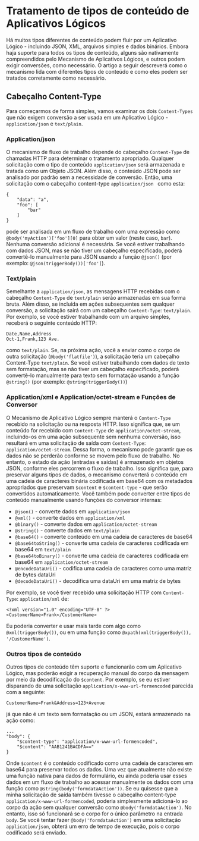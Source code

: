 <properties
   pageTitle="Tratamento de tipos de conteúdo de Aplicativos Lógicos | Microsoft Azure"
   description="Entender como os Aplicativos Lógicos lidam com tipos de conteúdo em tempo de execução e de design"
   services="app-service\logic"
   documentationCenter=".net,nodejs,java"
   authors="jeffhollan"
   manager="dwrede"
   editor=""/>

<tags
   ms.service="logic-apps"
   ms.devlang="multiple"
   ms.topic="article"
   ms.tgt_pltfrm="na"
   ms.workload="integration"
   ms.date="05/03/2016"
   ms.author="jehollan"/>

# Tratamento de tipos de conteúdo de Aplicativos Lógicos

Há muitos tipos diferentes de conteúdo podem fluir por um Aplicativo Lógico - incluindo JSON, XML, arquivos simples e dados binários. Embora haja suporte para todos os tipos de conteúdo, alguns são nativamente compreendidos pelo Mecanismo de Aplicativos Lógicos, e outros podem exigir conversões, como necessário. O artigo a seguir descreverá como o mecanismo lida com diferentes tipos de conteúdo e como eles podem ser tratados corretamente como necessário.

## Cabeçalho Content-Type

Para começarmos de forma simples, vamos examinar os dois `Content-Types` que não exigem conversão a ser usada em um Aplicativo Lógico - `application/json` e `text/plain`.

### Application/json

O mecanismo de fluxo de trabalho depende do cabeçalho `Content-Type` de chamadas HTTP para determinar o tratamento apropriado. Qualquer solicitação com o tipo de conteúdo `application/json` será armazenada e tratada como um Objeto JSON. Além disso, o conteúdo JSON pode ser analisado por padrão sem a necessidade de conversão. Então, uma solicitação com o cabeçalho content-type `application/json ` como esta:

```
{
    "data": "a",
    "foo": [
        "bar"
    ]
}
```

pode ser analisada em um fluxo de trabalho com uma expressão como `@body('myAction')['foo'][0]` para obter um valor (neste caso, `bar`). Nenhuma conversão adicional é necessária. Se você estiver trabalhando com dados JSON, mas se não tiver um cabeçalho especificado, poderá convertê-lo manualmente para JSON usando a função `@json()` (por exemplo: `@json(triggerBody())['foo']`).

### Text/plain

Semelhante a `application/json`, as mensagens HTTP recebidas com o cabeçalho `Content-Type` de `text/plain` serão armazenadas em sua forma bruta. Além disso, se incluída em ações subsequentes sem qualquer conversão, a solicitação sairá com um cabeçalho `Content-Type`: `text/plain`. Por exemplo, se você estiver trabalhando com um arquivo simples, receberá o seguinte conteúdo HTTP:

```
Date,Name,Address
Oct-1,Frank,123 Ave.
```

como `text/plain`. Se, na próxima ação, você a enviar como o corpo de outra solicitação (`@body('flatfile')`), a solicitação teria um cabeçalho Content-Type `text/plain`. Se você estiver trabalhando com dados de texto sem formatação, mas se não tiver um cabeçalho especificado, poderá convertê-lo manualmente para texto sem formatação usando a função `@string()` (por exemplo: `@string(triggerBody())`)

### Application/xml e Application/octet-stream e Funções de Conversor

O Mecanismo de Aplicativo Lógico sempre manterá o `Content-Type` recebido na solicitação ou na resposta HTTP. Isso significa que, se um conteúdo for recebido com `Content-Type` de `application/octet-stream`, incluindo-os em uma ação subsequente sem nenhuma conversão, isso resultará em uma solicitação de saída com `Content-Type`: `application/octet-stream`. Dessa forma, o mecanismo pode garantir que os dados não se perderão conforme se movem pelo fluxo de trabalho. No entanto, o estado da ação (entradas e saídas) é armazenado em objetos JSON, conforme eles percorrem o fluxo de trabalho. Isso significa que, para preservar alguns tipos de dados, o mecanismo converterá o conteúdo em uma cadeia de caracteres binária codificada em base64 com os metadados apropriados que preservam `$content` e `$content-type` - que serão convertidos automaticamente. Você também pode converter entre tipos de conteúdo manualmente usando funções do conversor internas:

* `@json()` - converte dados em `application/json`
* `@xml()` - converte dados em `application/xml`
* `@binary()` - converte dados em `application/octet-stream`
* `@string()` - converte dados em `text/plain`
* `@base64()` - converte conteúdo em uma cadeia de caracteres de base64
* `@base64toString()` - converte uma cadeia de caracteres codificada em base64 em `text/plain`
* `@base64toBinary()` - converte uma cadeia de caracteres codificada em base64 em `application/octet-stream`
* `@encodeDataUri()` - codifica uma cadeia de caracteres como uma matriz de bytes dataUri
* `@decodeDataUri()` - decodifica uma dataUri em uma matriz de bytes

Por exemplo, se você tiver recebido uma solicitação HTTP com `Content-Type`: `application/xml` de:

```
<?xml version="1.0" encoding="UTF-8" ?>
<CustomerName>Frank</CustomerName>
```

Eu poderia converter e usar mais tarde com algo como `@xml(triggerBody())`, ou em uma função como `@xpath(xml(triggerBody()), '/CustomerName')`.

### Outros tipos de conteúdo

Outros tipos de conteúdo têm suporte e funcionarão com um Aplicativo Lógico, mas poderão exigir a recuperação manual do corpo da mensagem por meio da decodificação do `$content`. Por exemplo, se eu estiver disparando de uma solicitação `application/x-www-url-formencoded` parecida com a seguinte:

```
CustomerName=Frank&Address=123+Avenue
```

já que não é um texto sem formatação ou um JSON, estará armazenado na ação como:

```
...
"body": {
    "$content-type": "application/x-www-url-formencoded",
    "$content": "AAB1241BACDFA=="
}
```

Onde `$content` é o conteúdo codificado como uma cadeia de caracteres em base64 para preservar todos os dados. Uma vez que atualmente não existe uma função nativa para dados de formulário, eu ainda poderia usar esses dados em um fluxo de trabalho ao acessar manualmente os dados com uma função como `@string(body('formdataAction'))`. Se eu quisesse que a minha solicitação de saída também tivesse o cabeçalho content-type `application/x-www-url-formencoded`, poderia simplesmente adicioná-lo ao corpo da ação sem qualquer conversão como `@body('formdataAction')`. No entanto, isso só funcionará se o corpo for o único parâmetro na entrada `body`. Se você tentar fazer `@body('formdataAction')` em uma solicitação `application/json`, obterá um erro de tempo de execução, pois o corpo codificado será enviado.

<!---HONumber=AcomDC_0727_2016-->